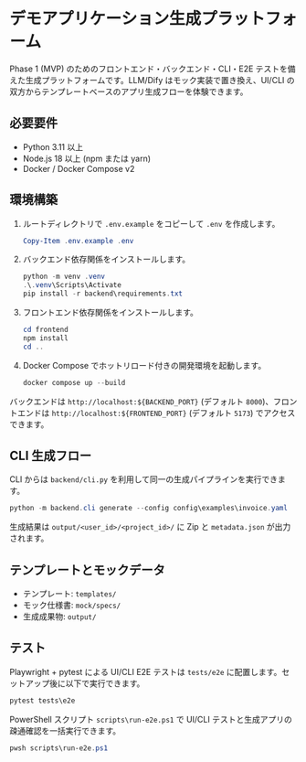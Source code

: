 # デモアプリケーション生成プラットフォーム

Phase 1 (MVP) のためのフロントエンド・バックエンド・CLI・E2E テストを備えた生成プラットフォームです。LLM/Dify はモック実装で置き換え、UI/CLI の双方からテンプレートベースのアプリ生成フローを体験できます。

## 必要要件

- Python 3.11 以上
- Node.js 18 以上 (npm または yarn)
- Docker / Docker Compose v2

## 環境構築

1. ルートディレクトリで `.env.example` をコピーして `.env` を作成します。

   ```powershell
   Copy-Item .env.example .env
   ```

2. バックエンド依存関係をインストールします。

   ```powershell
   python -m venv .venv
   .\.venv\Scripts\Activate
   pip install -r backend\requirements.txt
   ```

3. フロントエンド依存関係をインストールします。

   ```powershell
   cd frontend
   npm install
   cd ..
   ```

4. Docker Compose でホットリロード付きの開発環境を起動します。

   ```powershell
   docker compose up --build
   ```

バックエンドは `http://localhost:${BACKEND_PORT}` (デフォルト `8000`)、フロントエンドは `http://localhost:${FRONTEND_PORT}` (デフォルト `5173`) でアクセスできます。

## CLI 生成フロー

CLI からは `backend/cli.py` を利用して同一の生成パイプラインを実行できます。

```powershell
python -m backend.cli generate --config config\examples\invoice.yaml
```

生成結果は `output/<user_id>/<project_id>/` に Zip と `metadata.json` が出力されます。

## テンプレートとモックデータ

- テンプレート: `templates/`
- モック仕様書: `mock/specs/`
- 生成成果物: `output/`

## テスト

Playwright + pytest による UI/CLI E2E テストは `tests/e2e` に配置します。セットアップ後に以下で実行できます。

```powershell
pytest tests\e2e
```

PowerShell スクリプト `scripts\run-e2e.ps1` で UI/CLI テストと生成アプリの疎通確認を一括実行できます。

```powershell
pwsh scripts\run-e2e.ps1
```


